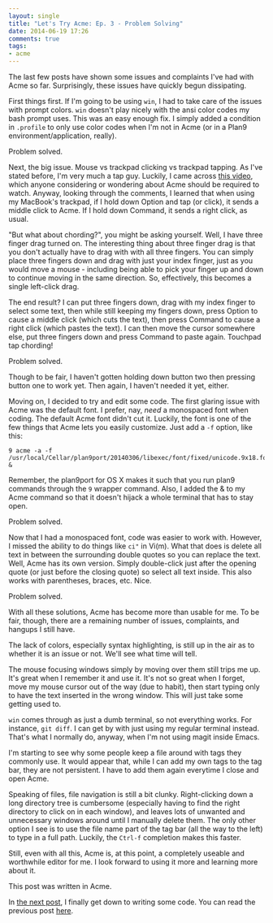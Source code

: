 ```yaml
---
layout: single
title: "Let's Try Acme: Ep. 3 - Problem Solving"
date: 2014-06-19 17:26
comments: true
tags: 
- acme
---
```

The last few posts have shown some issues and complaints I've had with Acme so far. Surprisingly, these issues have quickly begun dissipating.
<!--more-->
First things first. If I'm going to be using `win`, I had to take care of the issues with prompt colors. `win` doesn't play nicely with the ansi color codes my bash prompt uses. This was an easy enough fix. I simply added a condition in `.profile` to only use color codes when I'm not in Acme (or in a Plan9 environment/application, really). 

Problem solved.

Next, the big issue. Mouse vs trackpad clicking vs trackpad tapping. As I've stated before, I'm very much a tap guy. Luckily, I came across [this video](http://research.swtch.com/acme), which anyone considering or wondering about Acme should be required to watch. Anyway, looking through the comments, I learned that when using my MacBook's trackpad, if I hold down Option and tap (or click), it sends a middle click to Acme. If I hold down Command, it sends a right click, as usual. 

"But what about chording?", you might be asking yourself. Well, I have three finger drag turned on. The interesting thing about three finger drag is that you don't actually have to drag with with all three fingers. You can simply place three fingers down and drag with just your index finger, just as you would move a mouse - including being able to pick your finger up and down to continue moving in the same direction. So, effectively, this becomes a single left-click drag. 

The end result? I can put three fingers down, drag with my index finger to select some text, then while still keeping my fingers down, press Option to cause a middle click (which cuts the text), then press Command to cause a right click (which pastes the text). I can then move the cursor somewhere else, put three fingers down and press Command to paste again. Touchpad tap chording!

Problem solved. 

Though to be fair, I haven't gotten holding down button two then pressing button one to work yet. Then again, I haven't needed it yet, either.

Moving on, I decided to try and edit some code. The first glaring issue with Acme was the default font. I prefer, nay, *need* a monospaced font when coding. The default Acme font didn't cut it. Luckily, the font is one of the few things that Acme lets you easily customize. Just add a `-f` option, like this:

```
9 acme -a -f /usr/local/Cellar/plan9port/20140306/libexec/font/fixed/unicode.9x18.font &
```

Remember, the plan9port for OS X makes it such that you run plan9 commands through the `9` wrapper command. Also, I added the & to my Acme command so that it doesn't hijack a whole terminal that has to stay open.

Problem solved.

Now that I had a monospaced font, code was easier to work with. However, I missed the ability to do things like `ci"` in Vi(m). What that does is delete all text in between the surrounding double quotes so you can replace the text. Well, Acme has its own version. Simply double-click just after the opening quote (or just before the closing quote) so select all text inside. This also works with parentheses, braces, etc. Nice.

Problem solved.

With all these solutions, Acme has become more than usable for me. To be fair, though, there are a remaining number of issues, complaints, and hangups I still have.

The lack of colors, especially syntax highlighting, is still up in the air as to whether it is an issue or not. We'll see what time will tell.

The mouse focusing windows simply by moving over them still trips me up. It's great when I remember it and use it. It's not so great when I forget, move my mouse cursor out of the way (due to habit), then start typing only to have the text inserted in the wrong window. This will just take some getting used to.

`win` comes through as just a dumb terminal, so not everything works. For instance, `git diff`. I can get by with just using my regular terminal instead. That's what I normally do, anyway, when I'm not using magit inside Emacs.

I'm starting to see why some people keep a file around with tags they commonly use. It would appear that, while I can add my own tags to the tag bar, they are not persistent. I have to add them again everytime I close and open Acme.

Speaking of files, file navigation is still a bit clunky. Right-clicking down a long directory tree is cumbersome (especially having to find the right directory to click on in each window), and leaves lots of unwanted and unnecessary windows around until I manually delete them. The only other option I see is to use the file name part of the tag bar (all the way to the left) to type in a full path. Luckily, the `Ctrl-f` completion makes this faster.

Still, even with all this, Acme is, at this point, a completely useable and worthwhile editor for me. I look forward to using it more and learning more about it. 

This post was written in Acme.

In [the next post](/blog/2014/06/26/lets-try-acme-ep-4-enough-messing-around/), I finally get down to writing some code.
You can read the previous post [here](/blog/2014/06/18/lets-try-acme-ep-2-wat/).
